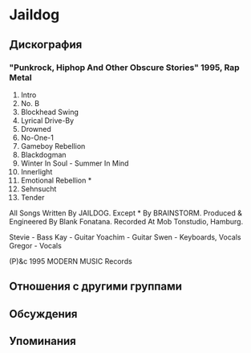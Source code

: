 # Jaildog



## Дискография

### "Punkrock, Hiphop And Other Obscure Stories" 1995, Rap Metal

1.  Intro
2.  No. B
3.  Blockhead Swing
4.  Lyrical Drive-By
5.  Drowned
6.  No-One-1
7.  Gameboy Rebellion
8.  Blackdogman
9.  Winter In Soul - Summer In Mind
10.  Innerlight
11.  Emotional Rebellion *
12.  Sehnsucht
13.  Tender

All Songs Written By JAILDOG.
Except * By BRAINSTORM.
Produced & Engineered By Blank Fonatana.
Recorded At Mob Tonstudio, Hamburg.

Stevie - Bass
Kay - Guitar
Yoachim - Guitar
Swen - Keyboards, Vocals
Gregor - Vocals

(P)&c 1995 MODERN MUSIC Records


## Отношения с другими группами


## Обсуждения


## Упоминания

